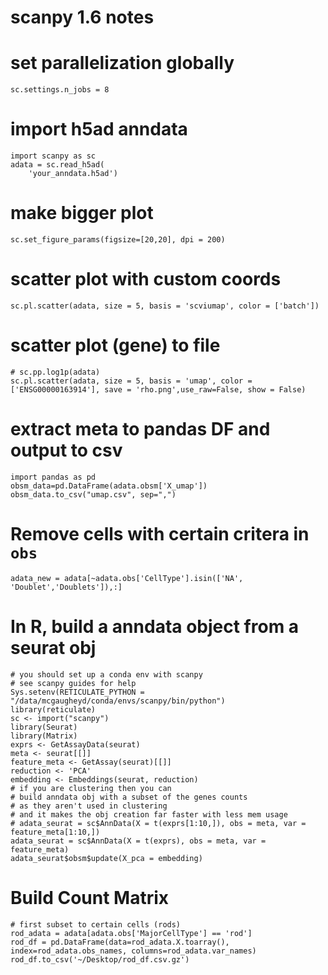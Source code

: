 # scanpy 1.6 notes

# set parallelization globally
`sc.settings.n_jobs = 8`

# import h5ad anndata
```
import scanpy as sc
adata = sc.read_h5ad(
    'your_anndata.h5ad')
``` 
# make bigger plot
```
sc.set_figure_params(figsize=[20,20], dpi = 200)
```
# scatter plot with custom coords
```
sc.pl.scatter(adata, size = 5, basis = 'scviumap', color = ['batch'])
```

# scatter plot (gene) to file
```
# sc.pp.log1p(adata) 
sc.pl.scatter(adata, size = 5, basis = 'umap', color = ['ENSG00000163914'], save = 'rho.png',use_raw=False, show = False)
```

# extract meta to pandas DF and output to csv
```
import pandas as pd
obsm_data=pd.DataFrame(adata.obsm['X_umap'])
obsm_data.to_csv("umap.csv", sep=",")
```

# Remove cells with certain critera in `obs`
```
adata_new = adata[~adata.obs['CellType'].isin(['NA', 'Doublet','Doublets']),:]
```

# In R, build a anndata object from a seurat obj
```
# you should set up a conda env with scanpy 
# see scanpy guides for help
Sys.setenv(RETICULATE_PYTHON = "/data/mcgaugheyd/conda/envs/scanpy/bin/python")
library(reticulate)
sc <- import("scanpy")
library(Seurat)
library(Matrix)
exprs <- GetAssayData(seurat)
meta <- seurat[[]]
feature_meta <- GetAssay(seurat)[[]]
reduction <- 'PCA'
embedding <- Embeddings(seurat, reduction)
# if you are clustering then you can
# build anndata obj with a subset of the genes counts
# as they aren't used in clustering
# and it makes the obj creation far faster with less mem usage
# adata_seurat = sc$AnnData(X = t(exprs[1:10,]), obs = meta, var = feature_meta[1:10,])
adata_seurat = sc$AnnData(X = t(exprs), obs = meta, var = feature_meta)
adata_seurat$obsm$update(X_pca = embedding)
```

# Build Count Matrix
```
# first subset to certain cells (rods)
rod_adata = adata[adata.obs['MajorCellType'] == 'rod']
rod_df = pd.DataFrame(data=rod_adata.X.toarray(), index=rod_adata.obs_names, columns=rod_adata.var_names)
rod_df.to_csv('~/Desktop/rod_df.csv.gz')
```
